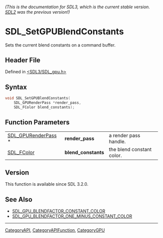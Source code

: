 ###### (This is the documentation for SDL3, which is the current stable version. [SDL2](https://wiki.libsdl.org/SDL2/) was the previous version!)
# SDL_SetGPUBlendConstants

Sets the current blend constants on a command buffer.

## Header File

Defined in [<SDL3/SDL_gpu.h>](https://github.com/libsdl-org/SDL/blob/main/include/SDL3/SDL_gpu.h)

## Syntax

```c
void SDL_SetGPUBlendConstants(
    SDL_GPURenderPass *render_pass,
    SDL_FColor blend_constants);
```

## Function Parameters

|                                          |                     |                           |
| ---------------------------------------- | ------------------- | ------------------------- |
| [SDL_GPURenderPass](SDL_GPURenderPass) * | **render_pass**     | a render pass handle.     |
| [SDL_FColor](SDL_FColor)                 | **blend_constants** | the blend constant color. |

## Version

This function is available since SDL 3.2.0.

## See Also

- [SDL_GPU_BLENDFACTOR_CONSTANT_COLOR](SDL_GPU_BLENDFACTOR_CONSTANT_COLOR)
- [SDL_GPU_BLENDFACTOR_ONE_MINUS_CONSTANT_COLOR](SDL_GPU_BLENDFACTOR_ONE_MINUS_CONSTANT_COLOR)

----
[CategoryAPI](CategoryAPI), [CategoryAPIFunction](CategoryAPIFunction), [CategoryGPU](CategoryGPU)

